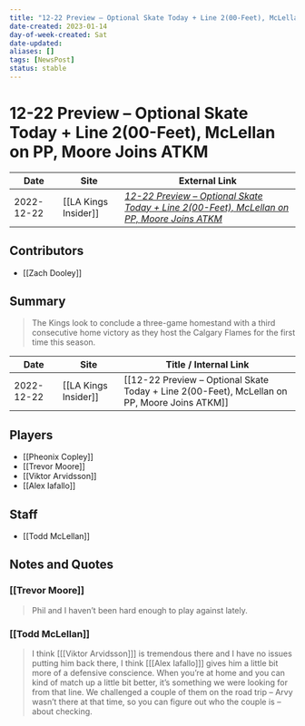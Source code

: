 ```yaml
---
title: "12-22 Preview – Optional Skate Today + Line 2(00-Feet), McLellan on PP, Moore Joins ATKM"
date-created: 2023-01-14
day-of-week-created: Sat
date-updated: 
aliases: []
tags: [NewsPost]
status: stable
---
```


# 12-22 Preview – Optional Skate Today + Line 2(00-Feet), McLellan on PP, Moore Joins ATKM

| Date       | Site                 | External Link                                                                                                                                                                                                         |
| ---------- | -------------------- | --------------------------------------------------------------------------------------------------------------------------------------------------------------------------------------------------------------------- |
| 2022-12-22 | [[LA Kings Insider]] | [*12-22 Preview – Optional Skate Today + Line 2(00-Feet), McLellan on PP, Moore Joins ATKM*](https://lakingsinsider.com/2022/12/22/12-22-preview-optional-skate-today-line-200-feet-mclellan-on-pp-moore-joins-atkm/) |

## Contributors
- [[Zach Dooley]]

## Summary
> The Kings look to conclude a three-game homestand with a third consecutive home victory as they host the Calgary Flames for the first time this season.

| Date       | Site                 | Title / Internal Link                                                                        |
| ---------- | -------------------- | -------------------------------------------------------------------------------------------- |
| 2022-12-22 | [[LA Kings Insider]] | [[12-22 Preview – Optional Skate Today + Line 2(00-Feet), McLellan on PP, Moore Joins ATKM]] |

## Players
- [[Pheonix Copley]]
- [[Trevor Moore]]
- [[Viktor Arvidsson]]
- [[Alex Iafallo]]

## Staff
- [[Todd McLellan]]

## Notes and Quotes
### [[Trevor Moore]]
> Phil and I haven’t been hard enough to play against lately.

### [[Todd McLellan]]
> I think \[[[Viktor Arvidsson]]] is tremendous there and I have no issues putting him back there, I think \[[[Alex Iafallo]]] gives him a little bit more of a defensive conscience. When you’re at home and you can kind of match up a little bit better, it’s something we were looking for from that line. We challenged a couple of them on the road trip – Arvy wasn’t there at that time, so you can figure out who the couple is – about checking.